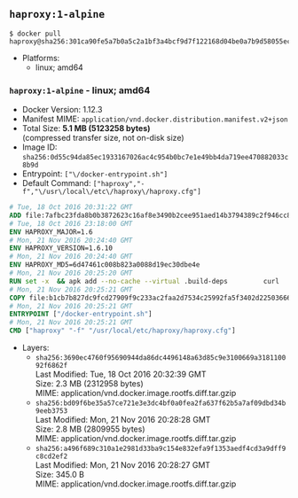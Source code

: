 ## `haproxy:1-alpine`

```console
$ docker pull haproxy@sha256:301ca90fe5a7b0a5c2a1bf3a4bcf9d7f122168d04be0a7b9d58055ecbd507175
```

-	Platforms:
	-	linux; amd64

### `haproxy:1-alpine` - linux; amd64

-	Docker Version: 1.12.3
-	Manifest MIME: `application/vnd.docker.distribution.manifest.v2+json`
-	Total Size: **5.1 MB (5123258 bytes)**  
	(compressed transfer size, not on-disk size)
-	Image ID: `sha256:0d55c94da85ec1933167026ac4c954b0bc7e1e49bb4da719ee470882033c8b9d`
-	Entrypoint: `["\/docker-entrypoint.sh"]`
-	Default Command: `["haproxy","-f","\/usr\/local\/etc\/haproxy\/haproxy.cfg"]`

```dockerfile
# Tue, 18 Oct 2016 20:31:22 GMT
ADD file:7afbc23fda8b0b3872623c16af8e3490b2cee951aed14b3794389c2f946cc8c7 in / 
# Tue, 18 Oct 2016 23:18:00 GMT
ENV HAPROXY_MAJOR=1.6
# Mon, 21 Nov 2016 20:24:40 GMT
ENV HAPROXY_VERSION=1.6.10
# Mon, 21 Nov 2016 20:24:40 GMT
ENV HAPROXY_MD5=6d47461c008b823a0088d19ec30dbe4e
# Mon, 21 Nov 2016 20:25:20 GMT
RUN set -x 	&& apk add --no-cache --virtual .build-deps 		curl 		gcc 		libc-dev 		linux-headers 		make 		openssl-dev 		pcre-dev 		zlib-dev 	&& curl -SL "http://www.haproxy.org/download/${HAPROXY_MAJOR}/src/haproxy-${HAPROXY_VERSION}.tar.gz" -o haproxy.tar.gz 	&& echo "${HAPROXY_MD5}  haproxy.tar.gz" | md5sum -c 	&& mkdir -p /usr/src 	&& tar -xzf haproxy.tar.gz -C /usr/src 	&& mv "/usr/src/haproxy-$HAPROXY_VERSION" /usr/src/haproxy 	&& rm haproxy.tar.gz 	&& make -C /usr/src/haproxy 		TARGET=linux2628 		USE_PCRE=1 PCREDIR= 		USE_OPENSSL=1 		USE_ZLIB=1 		all 		install-bin 	&& mkdir -p /usr/local/etc/haproxy 	&& cp -R /usr/src/haproxy/examples/errorfiles /usr/local/etc/haproxy/errors 	&& rm -rf /usr/src/haproxy 	&& runDeps="$( 		scanelf --needed --nobanner --recursive /usr/local 			| awk '{ gsub(/,/, "\nso:", $2); print "so:" $2 }' 			| sort -u 			| xargs -r apk info --installed 			| sort -u 	)" 	&& apk add --virtual .haproxy-rundeps $runDeps 	&& apk del .build-deps
# Mon, 21 Nov 2016 20:25:21 GMT
COPY file:b1cb7b827dc9fcd27909f9c233ac2faa2d7534c25992fa5f3402d22503666d6d in / 
# Mon, 21 Nov 2016 20:25:21 GMT
ENTRYPOINT ["/docker-entrypoint.sh"]
# Mon, 21 Nov 2016 20:25:21 GMT
CMD ["haproxy" "-f" "/usr/local/etc/haproxy/haproxy.cfg"]
```

-	Layers:
	-	`sha256:3690ec4760f95690944da86dc4496148a63d85c9e3100669a318110092f6862f`  
		Last Modified: Tue, 18 Oct 2016 20:32:39 GMT  
		Size: 2.3 MB (2312958 bytes)  
		MIME: application/vnd.docker.image.rootfs.diff.tar.gzip
	-	`sha256:bd09f6be35a57ce721e3e3dc4bf0a0fea2fa637f62b5a7af09dbd34b9eeb3753`  
		Last Modified: Mon, 21 Nov 2016 20:28:28 GMT  
		Size: 2.8 MB (2809955 bytes)  
		MIME: application/vnd.docker.image.rootfs.diff.tar.gzip
	-	`sha256:a496f689c310a1e2981d33ba9c154e832efa9f1353aedf4cd3a9dff9c8cd2ef2`  
		Last Modified: Mon, 21 Nov 2016 20:28:27 GMT  
		Size: 345.0 B  
		MIME: application/vnd.docker.image.rootfs.diff.tar.gzip
